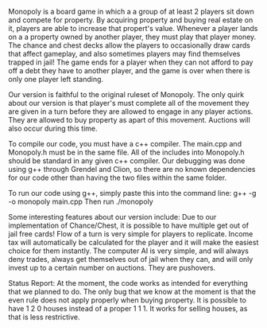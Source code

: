 Monopoly is a board game in which a a group of at least 2 players sit down and compete for property. By acquiring property and buying real estate on it, players are able to increase that propert's value. Whenever a player lands on a a property owned by another player, they must play that player money. The chance and chest decks allow the players to occasionally draw cards that affect gameplay, and also sometimes players may find themselves trapped in jail! The game ends for a player when they can not afford to pay off a debt they have to another player, and the game is over when there is only one player left standing.

Our version is faithful to the original ruleset of Monopoly. The only quirk about our version is that player's must complete all of the movement they are given in a turn before they are allowed to engage in any player actions. They are allowed to buy property as apart of this movement. Auctions will also occur during this time.

To compile our code, you must have a c++ compiler. The main.cpp and Monopoly.h must be in the same file. All of the includes into Monopoly.h should be standard in any given c++ compiler. Our debugging was done using g++ through Grendel and Clion, so there are no known dependencies for our code other than having the two files within the same folder. 

To run  our code using g++, simply paste this into the command line: 
g++ -g -o monopoly main.cpp
Then run
./monopoly

Some interesting features about our version include:
Due to our implementation of Chance/Chest, it is possible to have multiple get out of jail free cards!
Flow of a turn is very simple for players to replicate.
Income tax will automatically be calculated for the player and it will make the easiest choice for them instantly.
The computer AI is very simple, and will always deny trades, always get themselves out of jail when they can, and will only invest up to a certain number on auctions. They are pushovers.

Status Report:
At the moment, the code works as intended for everything that we planned to do.
The only bug that we know at the moment is that the even rule does not apply properly when buying property. It is possible to have 1 2 0 houses instead of a proper 1 1 1. It works for selling houses, as that is less restrictive. 

